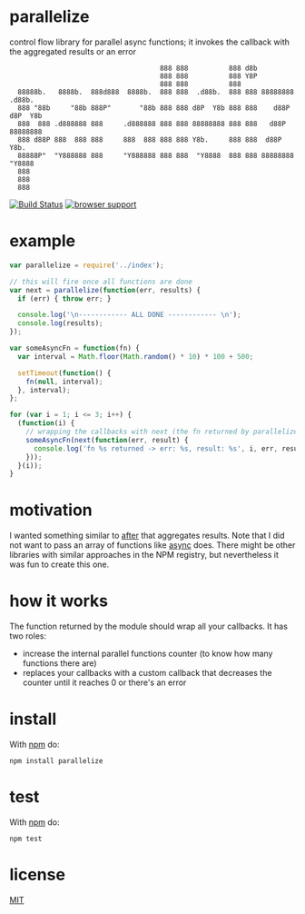 # parallelize

control flow library for parallel async functions; it invokes the callback with the aggregated results or an error

                                         888 888          888 d8b                   
                                         888 888          888 Y8P                   
                                         888 888          888                       
      88888b.   8888b.  888d888  8888b.  888 888  .d88b.  888 888 88888888  .d88b.  
      888 "88b     "88b 888P"       "88b 888 888 d8P  Y8b 888 888    d88P  d8P  Y8b 
      888  888 .d888888 888     .d888888 888 888 88888888 888 888   d88P   88888888 
      888 d88P 888  888 888     888  888 888 888 Y8b.     888 888  d88P    Y8b.     
      88888P"  "Y888888 888     "Y888888 888 888  "Y8888  888 888 88888888  "Y8888  
      888                                                                           
      888                                                                           
      888   

[![Build Status](https://travis-ci.org/alessioalex/parallelize.svg)](https://travis-ci.org/alessioalex/parallelize)
[![browser support](https://ci.testling.com/parallelize/parallelize.png)](https://ci.testling.com/alessioalex/parallelize)

# example

```js
var parallelize = require('../index');

// this will fire once all functions are done
var next = parallelize(function(err, results) {
  if (err) { throw err; }

  console.log('\n------------ ALL DONE ------------ \n');
  console.log(results);
});

var someAsyncFn = function(fn) {
  var interval = Math.floor(Math.random() * 10) * 100 + 500;

  setTimeout(function() {
    fn(null, interval);
  }, interval);
};

for (var i = 1; i <= 3; i++) {
  (function(i) {
    // wrapping the callbacks with next (the fn returned by parallelize)
    someAsyncFn(next(function(err, result) {
      console.log('fn %s returned -> err: %s, result: %s', i, err, result);
    }));
  }(i));
}
```

# motivation

I wanted something similar to [after](http://npm.im/after) that aggregates results.
Note that I did not want to pass an array of functions like [async](http://npm.im/async) does.
There might be other libraries with similar approaches in the NPM registry, but nevertheless it was fun to create this one.

# how it works

The function returned by the module should wrap all your callbacks. It has two roles:

- increase the internal parallel functions counter (to know how many functions there are)
- replaces your callbacks with a custom callback that decreases the counter until it reaches 0 or there's an error

# install

With [npm](http://npmjs.org) do:

```
npm install parallelize
```

# test

With [npm](http://npmjs.org) do:

```
npm test
```

# license

[MIT](http://alessioalex.mit-license.org/)
